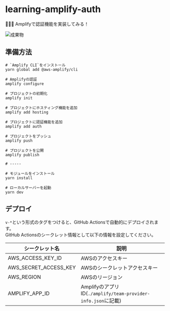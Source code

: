 # learning-amplify-auth

🫗🫗🫗 Amplifyで認証機能を実装してみる！  

![成果物](./docs/images/fruit.gif)  

## 準備方法

```shell
# `Amplify CLI`をインストール
yarn global add @aws-amplify/cli

# Amplifyの認証
amplify configure

# プロジェクトの初期化
amplify init

# プロジェクトにホスティング機能を追加
amplify add hosting

# プロジェクトに認証機能を追加  
amplify add auth

# プロジェクトをプッシュ
amplify push

# プロジェクトを公開
amplify publish

# -----

# モジュールをインストール
yarn install

# ローカルサーバーを起動
yarn dev
```

## デプロイ

`v-*`という形式のタグをつけると、GitHub Actionsで自動的にデプロイされます。  
GitHub Actionsのシークレット情報として以下の情報を設定してください。  

| シークレット名 | 説明 |
| --- | --- |
| AWS_ACCESS_KEY_ID | AWSのアクセスキー |
| AWS_SECRET_ACCESS_KEY | AWSのシークレットアクセスキー |
| AWS_REGION | AWSのリージョン |
| AMPLIFY_APP_ID | AmplifyのアプリID(`./amplify/team-provider-info.json`に記載) |
